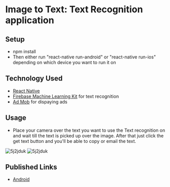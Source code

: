 # Image to Text: Text Recognition application

## Setup
* npm install
* Then either run "react-native run-android" or "react-native run-ios" depending on which device you want to run it on


## Technology Used
* [React Native](https://reactnative.dev/)
* [Firebase Machine Learning Kit](https://firebase.google.com/docs/ml-kit/recognize-text) for text recognition
* [Ad Mob](https://rnfirebase.io/admob/usage) for dispaying ads

## Usage
* Place your camera over the text you want to use the Text recognition on and wait till the text is picked up over the image. After that just click the get text button and you'll be able to copy or email the text.


![5j2jduk](https://i.imgur.com/bGPDYSk.jpg)
![5j2jduk](https://i.imgur.com/jayZwnv.jpg)


## Published Links
* [Android](https://play.google.com/store/apps/details?id=com.imagetextrecognition)
